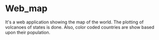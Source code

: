 # Web_map

It's a web application showing the map of the world. The plotting of volcanoes of states is done. Also, color coded countries are show based upon their population.
